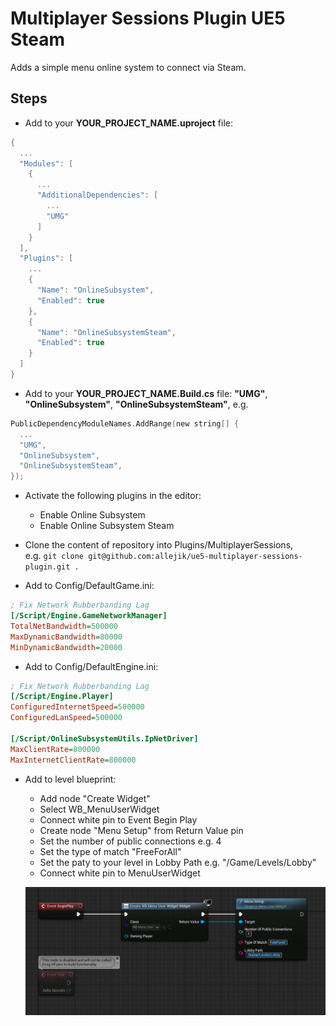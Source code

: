 # Multiplayer Sessions Plugin UE5 Steam

Adds a simple menu online system to connect via Steam.

## Steps

- Add to your **YOUR_PROJECT_NAME.uproject** file:
```c
{
  ...
  "Modules": [
    {
      ...
      "AdditionalDependencies": [
        ...
        "UMG"
      ]	
    }
  ],
  "Plugins": [
    ...
    {
      "Name": "OnlineSubsystem",
      "Enabled": true
    },
    {
      "Name": "OnlineSubsystemSteam",
      "Enabled": true
    }
  ]
}
```

- Add to your **YOUR_PROJECT_NAME.Build.cs** file: **"UMG"**, **"OnlineSubsystem"**, **"OnlineSubsystemSteam"**, e.g.
```c
PublicDependencyModuleNames.AddRange(new string[] {
  ...
  "UMG",
  "OnlineSubsystem",
  "OnlineSubsystemSteam",
});
```

- Activate the following plugins in the editor:
  - Enable Online Subsystem
  - Enable Online Subsystem Steam

- Clone the content of repository into Plugins/MultiplayerSessions,<br>
e.g. `git clone git@github.com:allejik/ue5-multiplayer-sessions-plugin.git .`

- Add to Config/DefaultGame.ini:

```ini
; Fix Network Rubberbanding Lag
[/Script/Engine.GameNetworkManager]
TotalNetBandwidth=500000
MaxDynamicBandwidth=80000
MinDynamicBandwidth=20000
```

- Add to Config/DefaultEngine.ini:

```ini
; Fix Network Rubberbanding Lag
[/Script/Engine.Player]
ConfiguredInternetSpeed=500000
ConfiguredLanSpeed=500000

[/Script/OnlineSubsystemUtils.IpNetDriver]
MaxClientRate=800000
MaxInternetClientRate=800000
```
- Add to level blueprint:
  - Add node "Create Widget"
  - Select WB_MenuUserWidget
  - Connect white pin to Event Begin Play
  - Create node "Menu Setup" from Return Value pin
  - Set the number of public connections e.g. 4
  - Set the type of match "FreeForAll"
  - Set the paty to your level in Lobby Path e.g. "/Game/Levels/Lobby"
  - Connect white pin to MenuUserWidget

  ![Alt text](/Resources/LevelBlueprint.JPG?raw=true "Title")

